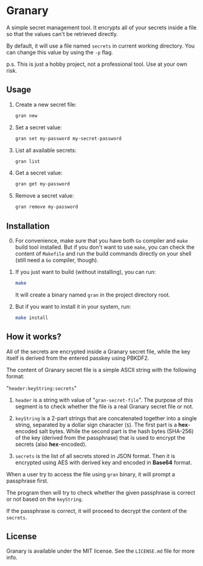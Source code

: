 # Granary

A simple secret management tool. It encrypts all of your secrets inside a file so that the values can't be retrieved directly.

By default, it will use a file named `secrets` in current working directory. You can change this value by using the `-p` flag.

p.s. This is just a hobby project, not a professional tool. Use at your own risk.

## Usage

1. Create a new secret file:

    ```sh
    gran new
    ```

2. Set a secret value:

    ```sh
    gran set my-password my-secret-password
    ```

3. List all available secrets:

    ```sh
    gran list
    ```

4. Get a secret value:

    ```sh
    gran get my-password
    ```

5. Remove a secret value:

    ```sh
    gran remove my-password
    ```

## Installation

0. For convenience, make sure that you have both `Go` compiler and `make` build tool installed. But if you don't want to use `make`, you can check the content of `Makefile` and run the build commands directly on your shell (still need a `Go` compiler, though).

1. If you just want to build (without installing), you can run:

    ```sh
    make
    ```

    It will create a binary named `gran` in the project directory root.

2. But if you want to install it in your system, run:

    ```sh
    make install
    ```

## How it works?

All of the secrets are encrypted inside a Granary secret file, while the key itself is derived from the entered passkey using PBKDF2.

The content of Granary secret file is a simple ASCII string with the following format:

"`header:keyString:secrets`"

1. `header` is a string with value of "`gran-secret-file`". The purpose of this segment is to check whether the file is a real Granary secret file or not.

2. `keyString` is a 2-part strings that are concatenated together into a single string, separated by a dollar sign character (`$`). The first part is a **hex**-encoded salt bytes. While the second part is the hash bytes (SHA-256) of the key (derived from the passphrase) that is used to encrypt the secrets (also **hex**-encoded).

3. `secrets` is the list of all secrets stored in JSON format. Then it is encrypted using AES with derived key and encoded in **Base64** format.

When a user try to access the file using `gran` binary, it will prompt a passphrase first.

The program then will try to check whether the given passphrase is correct or not based on the `keyString`.

If the passphrase is correct, it will proceed to decrypt the content of the `secrets`.

## License

Granary is available under the MIT license. See the `LICENSE.md` file for more info.
